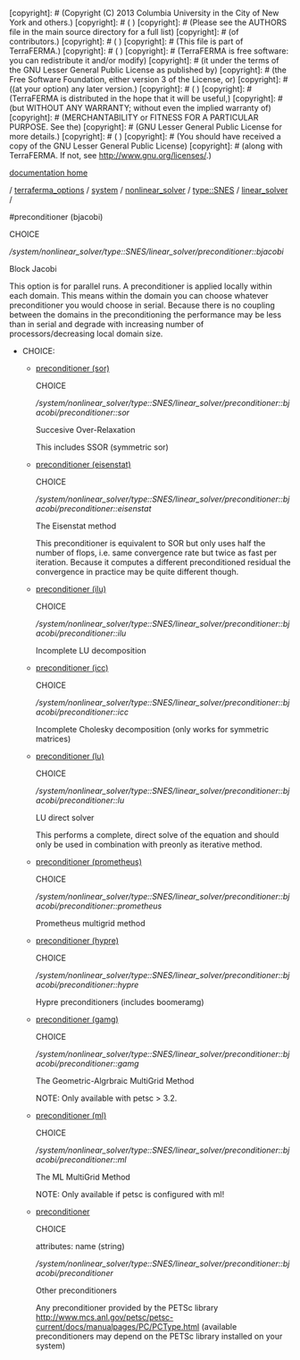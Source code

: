 [copyright]: # (Copyright (C) 2013 Columbia University in the City of New York and others.)
[copyright]: # ( )
[copyright]: # (Please see the AUTHORS file in the main source directory for a full list)
[copyright]: # (of contributors.)
[copyright]: # ( )
[copyright]: # (This file is part of TerraFERMA.)
[copyright]: # ( )
[copyright]: # (TerraFERMA is free software: you can redistribute it and/or modify)
[copyright]: # (it under the terms of the GNU Lesser General Public License as published by)
[copyright]: # (the Free Software Foundation, either version 3 of the License, or)
[copyright]: # ((at your option) any later version.)
[copyright]: # ( )
[copyright]: # (TerraFERMA is distributed in the hope that it will be useful,)
[copyright]: # (but WITHOUT ANY WARRANTY; without even the implied warranty of)
[copyright]: # (MERCHANTABILITY or FITNESS FOR A PARTICULAR PURPOSE. See the)
[copyright]: # (GNU Lesser General Public License for more details.)
[copyright]: # ( )
[copyright]: # (You should have received a copy of the GNU Lesser General Public License)
[copyright]: # (along with TerraFERMA. If not, see <http://www.gnu.org/licenses/>.)

[documentation home](Documentation)

/ [terraferma_options](../../../../../terraferma_options) / [system](../../../../system) / [nonlinear_solver](../../../nonlinear_solver) / [type::SNES](../../type__SNES) / [linear_solver](../linear_solver) /

#preconditioner (bjacobi)

CHOICE 

*/system/nonlinear_solver/type::SNES/linear_solver/preconditioner::bjacobi*

Block Jacobi

This option is for parallel runs. A preconditioner is applied
locally within each domain. This means within the domain you can
choose whatever preconditioner you would choose in serial. Because
there is no coupling between the domains in the preconditioning
the performance may be less than in serial and degrade with 
increasing number of processors/decreasing local domain size.

* CHOICE:
    * [preconditioner (sor)](preconditioner__bjacobi/preconditioner__sor "child")

        CHOICE 

        */system/nonlinear_solver/type::SNES/linear_solver/preconditioner::bjacobi/preconditioner::sor*

        Succesive Over-Relaxation
        
        This includes SSOR (symmetric sor)

    * [preconditioner (eisenstat)](preconditioner__bjacobi/preconditioner__eisenstat "child")

        CHOICE 

        */system/nonlinear_solver/type::SNES/linear_solver/preconditioner::bjacobi/preconditioner::eisenstat*

        The Eisenstat method
        
        This preconditioner is equivalent to SOR but only uses
        half the number of flops,
        i.e. same convergence rate but twice as fast per
        iteration. Because it computes
        a different preconditioned residual the convergence in
        practice may be quite different though.

    * [preconditioner (ilu)](preconditioner__bjacobi/preconditioner__ilu "child")

        CHOICE 

        */system/nonlinear_solver/type::SNES/linear_solver/preconditioner::bjacobi/preconditioner::ilu*

        Incomplete LU decomposition

    * [preconditioner (icc)](preconditioner__bjacobi/preconditioner__icc "child")

        CHOICE 

        */system/nonlinear_solver/type::SNES/linear_solver/preconditioner::bjacobi/preconditioner::icc*

        Incomplete Cholesky decomposition (only works for symmetric matrices)

    * [preconditioner (lu)](preconditioner__bjacobi/preconditioner__lu "child")

        CHOICE 

        */system/nonlinear_solver/type::SNES/linear_solver/preconditioner::bjacobi/preconditioner::lu*

        LU direct solver
        
        This performs a complete, direct solve of the equation and should only be used in combination with preonly as iterative method.

    * [preconditioner (prometheus)](preconditioner__bjacobi/preconditioner__prometheus "child")

        CHOICE 

        */system/nonlinear_solver/type::SNES/linear_solver/preconditioner::bjacobi/preconditioner::prometheus*

        Prometheus multigrid method

    * [preconditioner (hypre)](preconditioner__bjacobi/preconditioner__hypre "child")

        CHOICE 

        */system/nonlinear_solver/type::SNES/linear_solver/preconditioner::bjacobi/preconditioner::hypre*

        Hypre preconditioners (includes boomeramg)

    * [preconditioner (gamg)](preconditioner__bjacobi/preconditioner__gamg "child")

        CHOICE 

        */system/nonlinear_solver/type::SNES/linear_solver/preconditioner::bjacobi/preconditioner::gamg*

        The Geometric-Algrbraic MultiGrid Method
        
        NOTE: Only available with petsc > 3.2.

    * [preconditioner (ml)](preconditioner__bjacobi/preconditioner__ml "child")

        CHOICE 

        */system/nonlinear_solver/type::SNES/linear_solver/preconditioner::bjacobi/preconditioner::ml*

        The ML MultiGrid Method
        
        NOTE: Only available if petsc is configured with ml!

    * [preconditioner](preconditioner__bjacobi/preconditioner "child")

        CHOICE 

        attributes: name (string) 

        */system/nonlinear_solver/type::SNES/linear_solver/preconditioner::bjacobi/preconditioner*

        Other preconditioners
        
        Any preconditioner provided by the PETSc library
        http://www.mcs.anl.gov/petsc/petsc-current/docs/manualpages/PC/PCType.html
        (available preconditioners may depend on the PETSc library installed on your system)

[autogenerated]: # (This file was automatically generated from the schema file:/home/cwilson/repos/github/TerraFERMA/TerraFERMA/buckettools/schemas/solvers.rng.)

